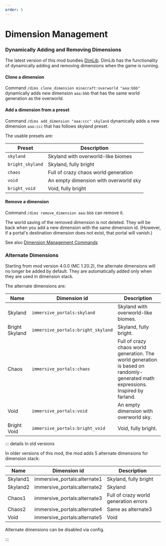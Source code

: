 ```yaml
---
order: 5
---
```




# Dimension Management

### Dynamically Adding and Removing Dimensions

The latest version of this mod bundles [DimLib](https://modrinth.com/mod/dimlib). DimLib has the functionality of dynamically adding and removing dimensions when the game is running.

#### Clone a dimension

Command `/dims clone_dimension minecraft:overworld "aaa:bbb"` dynamically adds new dimension `aaa:bbb` that has the same world generation as the overworld. 

#### Add a dimension from a preset

Command `/dims add_dimension "aaa:ccc" skyland` dynamically adds a new dimension `aaa:ccc` that has follows skyland preset.

The usable presets are:

| Preset           | Description                           |
| ---------------- | ------------------------------------- |
| `skyland`        | Skyland with overworld-like biomes    |
| `bright_skyland` | Skyland, fully bright                 |
| `chaos`          | Full of crazy chaos world generation  |
| `void`           | An empty dimension with overworld sky |
| `bright_void`    | Void, fully bright                    |



#### Remove a dimension

Command `/dims remove_dimension aaa:bbb` can remove it.

The world saving of the removed dimension is not deleted. They will be back when you add a new dimension with the same dimension id. (However, if a portal's destination dimension does not exist, that portal will vanish.)

See also [Dimension Management Commands](./Commands-Reference#dimension-management-commands)

### Alternate Dimensions

Starting from mod version 4.0.0 (MC 1.20.2), the alternate dimensions will no longer be added by default. They are automatically added only when they are used in dimension stack.

The alternate dimensions are:

| Name           | Dimension id                     | Description                           |
| -------------- | -------------------------------- | ------------------------------------- |
| Skyland        | `immersive_portals:skyland`        | Skyland with overworld-like biomes.   |
| Bright Skyland | `immersive_portals:bright_skyland` | Skyland, fully bright.                |
| Chaos          | `immersive_portals:chaos`          | Full of crazy chaos world generation. The world generation is based on randomly-generated math expressions. Inspired by farland. |
| Void           | `immersive_portals:void`           | An empty dimension with overworld sky. |
| Bright Void    | `immersive_portals:bright_void`    | Void, fully bright.                   |

::: details In old versions

In older versions of this mod, the mod adds 5 alternate dimensions for dimension stack:

| Name     | Dimension id                 | Description                           |
| -------- | ---------------------------- | ------------------------------------- |
| Skyland1 | immersive_portals:alternate1 | Skyland, fully bright                 |
| Skyland2 | immersive_portals:alternate2 | Skyland                               |
| Chaos1   | immersive_portals:alternate3 | Full of crazy world generation errors |
| Chaos2   | immersive_portals:alternate4 | Same as alternate3                    |
| Void     | immersive_portals:alternate5 | Void                                  |

Alternate dimensions can be disabled via config.

:::


